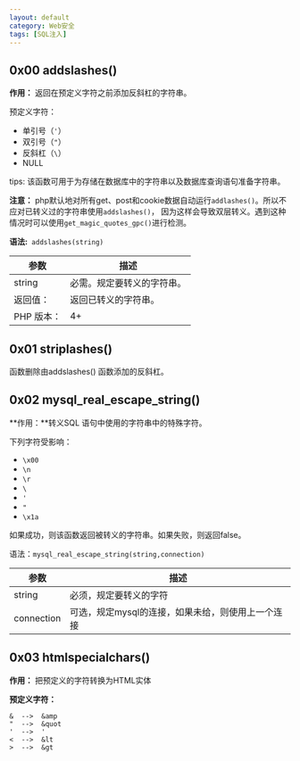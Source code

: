 ```yaml
---
layout: default
category: Web安全
tags: [SQL注入]
---
```


## 0x00 addslashes()

**作用：** 返回在预定义字符之前添加反斜杠的字符串。

预定义字符：

* 单引号（`'`）
* 双引号（`"`）
* 反斜杠（`\`）
* NULL

tips: 该函数可用于为存储在数据库中的字符串以及数据库查询语句准备字符串。

**注意：** php默认地对所有get、post和cookie数据自动运行`addlashes()`。所以不应对已转义过的字符串使用`addslashes()`， 因为这样会导致双层转义。遇到这种情况时可以使用`get_magic_quotes_gpc()`进行检测。

**语法:**` addslashes(string)`

| 参数       | 描述                       |
| ---------- | -------------------------- |
| string     | 必需。规定要转义的字符串。 |
| 返回值：   | 返回已转义的字符串。       |
| PHP 版本： | 4+                         |

## 0x01 striplashes()

函数删除由addslashes() 函数添加的反斜杠。

## 0x02 mysql_real_escape_string()

**作用：**转义SQL 语句中使用的字符串中的特殊字符。

下列字符受影响：

* `\x00`
* `\n`
* `\r`
* `\`
* `'`
* `"`
* `\x1a`

如果成功，则该函数返回被转义的字符串。如果失败，则返回false。

语法：`mysql_real_escape_string(string,connection)`

| 参数       | 描述                                              |
| ---------- | ------------------------------------------------- |
| string     | 必须，规定要转义的字符                            |
| connection | 可选，规定mysql的连接，如果未给，则使用上一个连接 |

## 0x03 htmlspecialchars()

**作用：** 把预定义的字符转换为HTML实体

**预定义字符：**

```
&  -->  &amp
"  -->  &quot
'  -->  '
<  -->  &lt
>  -->  &gt
```

